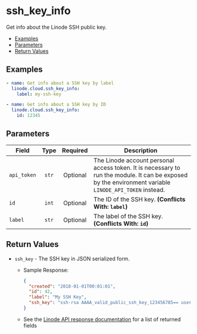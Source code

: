 # ssh_key_info

Get info about the Linode SSH public key.

- [Examples](#examples)
- [Parameters](#parameters)
- [Return Values](#return-values)

## Examples

```yaml
- name: Get info about a SSH key by label
  linode.cloud.ssh_key_info:
    label: my-ssh-key
```

```yaml
- name: Get info about a SSH key by ID
  linode.cloud.ssh_key_info:
    id: 12345
```


## Parameters

| Field     | Type | Required | Description                                                                  |
|-----------|------|----------|------------------------------------------------------------------------------|
| `api_token` | <center>`str`</center> | <center>Optional</center> | The Linode account personal access token. It is necessary to run the module. It can be exposed by the environment variable `LINODE_API_TOKEN` instead.   |
| `id` | <center>`int`</center> | <center>Optional</center> | The ID of the SSH key.  **(Conflicts With: `label`)** |
| `label` | <center>`str`</center> | <center>Optional</center> | The label of the SSH key.  **(Conflicts With: `id`)** |

## Return Values

- `ssh_key` - The SSH key in JSON serialized form.

    - Sample Response:
        ```json
        {
          "created": "2018-01-01T00:01:01",
          "id": 42,
          "label": "My SSH Key",
          "ssh_key": "ssh-rsa AAAA_valid_public_ssh_key_123456785== user@their-computer"
        }
        ```
    - See the [Linode API response documentation](https://www.linode.com/docs/api/profile/#ssh-key-view__response-samples) for a list of returned fields


